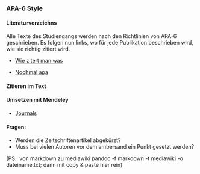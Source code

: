 ### APA-6 Style
#### Literaturverzeichns
Alle Texte des Studiengangs werden nach den Richtlinien von APA-6 geschrieben. Es folgen nun links, wo für jede Publikation beschrieben wird, wie sie richtig zitiert wird.
* [Wie zitert man was](http://www.scm.nomos.de/fileadmin/scm/doc/APA-6.pdf "APA-6")

* [Nochmal apa](http://www.uibk.ac.at/psychologie/mitarbeiter/kratzer/docs/die-wichtigsten-quellenangaben-nach-dgps-u-apa.pdf "Verschiedene Publikationen")

#### Zitieren im Text

#### Umsetzen mit Mendeley

* [Journals](http://blog.mendeley.com/progress-update/mendeley-desktop-1-10/ "Abkürzung von Zeitschriftentitel")

#### Fragen:

  * Werden die Zeitschriftenartikel abgekürzt?
  * Muss bei vielen Autoren vor dem ambersand ein Punkt gesetzt werden?


(PS.: von markdown zu mediawiki pandoc -f markdown -t mediawiki -o dateiname.txt; dann mit copy & paste hier rein)
